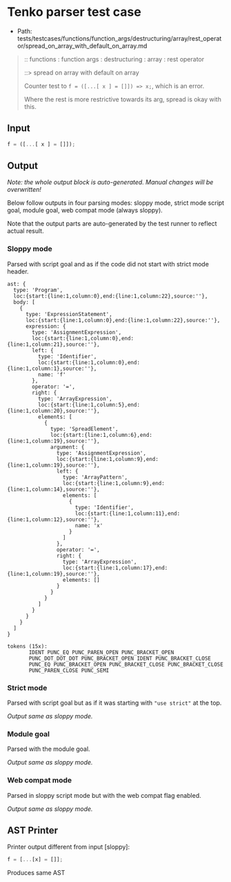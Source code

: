 # Tenko parser test case

- Path: tests/testcases/functions/function_args/destructuring/array/rest_operator/spread_on_array_with_default_on_array.md

> :: functions : function args : destructuring : array : rest operator
>
> ::> spread on array with default on array
>
> Counter test to `f = ([...[ x ] = []]) => x;`, which is an error. 
>
> Where the rest is more restrictive towards its arg, spread is okay with this.

## Input

`````js
f = ([...[ x ] = []]);
`````

## Output

_Note: the whole output block is auto-generated. Manual changes will be overwritten!_

Below follow outputs in four parsing modes: sloppy mode, strict mode script goal, module goal, web compat mode (always sloppy).

Note that the output parts are auto-generated by the test runner to reflect actual result.

### Sloppy mode

Parsed with script goal and as if the code did not start with strict mode header.

`````
ast: {
  type: 'Program',
  loc:{start:{line:1,column:0},end:{line:1,column:22},source:''},
  body: [
    {
      type: 'ExpressionStatement',
      loc:{start:{line:1,column:0},end:{line:1,column:22},source:''},
      expression: {
        type: 'AssignmentExpression',
        loc:{start:{line:1,column:0},end:{line:1,column:21},source:''},
        left: {
          type: 'Identifier',
          loc:{start:{line:1,column:0},end:{line:1,column:1},source:''},
          name: 'f'
        },
        operator: '=',
        right: {
          type: 'ArrayExpression',
          loc:{start:{line:1,column:5},end:{line:1,column:20},source:''},
          elements: [
            {
              type: 'SpreadElement',
              loc:{start:{line:1,column:6},end:{line:1,column:19},source:''},
              argument: {
                type: 'AssignmentExpression',
                loc:{start:{line:1,column:9},end:{line:1,column:19},source:''},
                left: {
                  type: 'ArrayPattern',
                  loc:{start:{line:1,column:9},end:{line:1,column:14},source:''},
                  elements: [
                    {
                      type: 'Identifier',
                      loc:{start:{line:1,column:11},end:{line:1,column:12},source:''},
                      name: 'x'
                    }
                  ]
                },
                operator: '=',
                right: {
                  type: 'ArrayExpression',
                  loc:{start:{line:1,column:17},end:{line:1,column:19},source:''},
                  elements: []
                }
              }
            }
          ]
        }
      }
    }
  ]
}

tokens (15x):
       IDENT PUNC_EQ PUNC_PAREN_OPEN PUNC_BRACKET_OPEN
       PUNC_DOT_DOT_DOT PUNC_BRACKET_OPEN IDENT PUNC_BRACKET_CLOSE
       PUNC_EQ PUNC_BRACKET_OPEN PUNC_BRACKET_CLOSE PUNC_BRACKET_CLOSE
       PUNC_PAREN_CLOSE PUNC_SEMI
`````

### Strict mode

Parsed with script goal but as if it was starting with `"use strict"` at the top.

_Output same as sloppy mode._

### Module goal

Parsed with the module goal.

_Output same as sloppy mode._

### Web compat mode

Parsed in sloppy script mode but with the web compat flag enabled.

_Output same as sloppy mode._

## AST Printer

Printer output different from input [sloppy]:

````js
f = [...[x] = []];
````

Produces same AST
